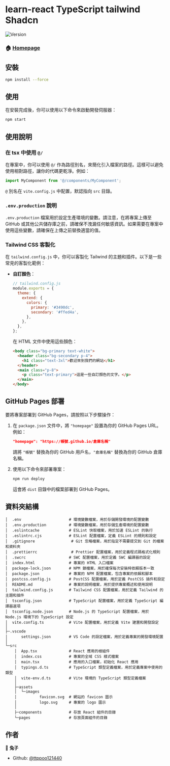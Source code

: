 # learn-react TypeScript tailwind Shadcn 

![Version](https://img.shields.io/badge/version-0.0.0-blue.svg?cacheSeconds=2592000)

### 🏠 [Homepage](https://ttppoo121440.github.io/learn-react/)

## 安裝

```sh
npm install --force
```

## 使用

在安裝完成後，你可以使用以下命令來啟動開發伺服器：

```sh
npm start
```

## 使用說明

### 在 tsx 中使用 `@/`

在專案中，你可以使用 `@/` 作為路徑別名，來簡化引入檔案的路徑。這樣可以避免使用相對路徑，讓你的代碼更乾淨。例如：

```TypeScript
import MyComponent from '@/components/MyComponent';
```

`@` 別名在 `vite.config.js` 中配置，默認指向 `src` 目錄。

### `.env.production` 說明

`.env.production` 檔案用於設定生產環境的變數。請注意，在將專案上傳至 GitHub 或其他公共儲存庫之前，請確保不洩漏任何敏感資訊。如果需要在專案中使用這些變數，請確保在上傳之前替換適當的值。

### Tailwind CSS 客製化

在 `tailwind.config.js` 中，你可以客製化 Tailwind 的主題和插件。以下是一些常見的客製化範例：

- **自訂顏色**：

  ```javascript
  // tailwind.config.js
  module.exports = {
    theme: {
      extend: {
        colors: {
          primary: '#3490dc',
          secondary: '#ffed4a',
        },
      },
    },
  };
  ```

  在 HTML 文件中使用這些顏色：

  ```html
  <body class="bg-primary text-white">
    <header class="bg-secondary p-4">
      <h1 class="text-3xl">歡迎來到我們的網站</h1>
    </header>
    <main class="p-8">
      <p class="text-primary">這是一些自訂顏色的文字。</p>
    </main>
  </body>
  ```

## GitHub Pages 部署

要將專案部署到 GitHub Pages，請按照以下步驟操作：

1. 在 `package.json` 文件中，將 `"homepage"` 設置為你的 GitHub Pages URL。例如：

   ```json
   "homepage": "https://帳號.github.io/倉庫名稱"
   ```

   請將 `"帳號"` 替換為你的 GitHub 用戶名，`"倉庫名稱"` 替換為你的 GitHub 倉庫名稱。

2. 使用以下命令來部署專案：

   ```sh
   npm run deploy
   ```

   這會將 `dist` 目錄中的檔案部署到 GitHub Pages。

## 資料夾結構

```plaintext
│  .env                     # 環境變數檔案，用於存儲開發環境的配置變數
│  .env.production          # 環境變數檔案，用於存儲生產環境的配置變數
│  .eslintcache             # ESLint 快取檔案，用於加速 ESLint 的執行
│  .eslintrc.cjs            # ESLint 配置檔案，定義 ESLint 的規則和設定
│  .gitignore                # Git 忽略檔案，用於指定不需要提交到 Git 的檔案和資料夾
│  .prettierrc               # Prettier 配置檔案，用於定義程式碼格式化規則
│  .swcrc                   # SWC 配置檔案，用於定義 SWC 編譯器的設定
│  index.html               # 專案的 HTML 入口檔案
│  package-lock.json        # NPM 鎖檔案，用於確保每次安裝時依賴版本一致
│  package.json             # 專案的 NPM 配置檔案，包含專案的依賴和腳本
│  postcss.config.js        # PostCSS 配置檔案，用於定義 PostCSS 插件和設定
│  README.md                # 專案的說明檔案，用於提供專案概述和使用說明
│  tailwind.config.js       # Tailwind CSS 配置檔案，用於定義 Tailwind 的主題和插件
│  tsconfig.json            # TypeScript 配置檔案，用於定義 TypeScript 編譯器選項
│  tsconfig.node.json       # Node.js 的 TypeScript 配置檔案，用於 Node.js 環境下的 TypeScript 設定
│  vite.config.ts           # Vite 配置檔案，用於定義 Vite 建置和開發設定
│
├─.vscode
│      settings.json        # VS Code 的設定檔案，用於定義專案的開發環境配置
│
└─src
    │  App.tsx              # React 應用的根組件
    │  index.css            # 專案的全域 CSS 樣式檔案
    │  main.tsx             # 應用的入口檔案，初始化 React 應用
    │  typings.d.ts         # TypeScript 類型定義檔案，用於定義專案中使用的類型
    │  vite-env.d.ts        # Vite 環境的 TypeScript 類型定義檔案
    │
    ├─assets
    │  └─images
    │          favicon.svg  # 網站的 favicon 圖示
    │          logo.svg     # 專案的 logo 圖示
    │
    ├─components            # 存放 React 組件的目錄
    └─pages                 # 存放頁面組件的目錄
```

## 作者

👤 **兔子**

- Github: [@ttppoo121440](https://github.com/ttppoo121440)

```

```
